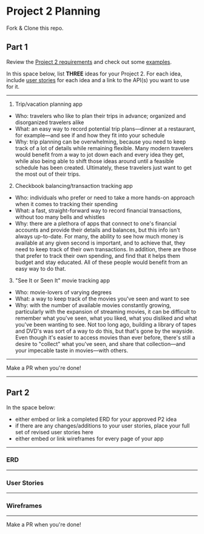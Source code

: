 # Project 2 Planning

Fork & Clone this repo.

## Part 1

Review the [Project 2 requirements](https://romebell.gitbook.io/sei-1019/projects/project-2) and check out some [examples](https://tmdarneille.gitbook.io/seirfx/11-projects/past-projects/project2).

In this space below, list **THREE** ideas for your Project 2. For each idea, include [user stories](https://revelry.co/user-stories-that-dont-suck/) for each idea and a link to the API(s) you want to use for it.

---

1. Trip/vacation planning app
- Who: travelers who like to plan their trips in advance; organized and disorganized travelers alike
- What: an easy way to record potential trip plans—dinner at a restaurant, for example—and see if and how they fit into your schedule
- Why: trip planning can be overwhelming, because you need to keep track of a lot of details while remaining flexible. Many modern travelers would benefit from a way to jot down each and every idea they get, while also being able to shift those ideas around until a feasible schedule has been created. Ultimately, these travelers just want to get the most out of their trips.

2. Checkbook balancing/transaction tracking app
- Who: individuals who prefer or need to take a more hands-on approach when it comes to tracking their spending
- What: a fast, straight-forward way to record financial transactions, without too many bells and whistles
- Why: there are a plethora of apps that connect to one's financial accounts and provide their details and balances, but this info isn't always up-to-date. For many, the ability to see how much money is available at any given second is important, and to achieve that, they need to keep track of their own transactions. In addition, there are those that prefer to track their own spending, and find that it helps them budget and stay educated. All of these people would benefit from an easy way to do that.

3. "See It or Seen It" movie tracking app
- Who: movie-lovers of varying degrees
- What: a way to keep track of the movies you've seen and want to see
- Why: with the number of available movies constantly growing, particularly with the expansion of streaming movies, it can be difficult to remember what you've seen, what you liked, what you disliked and what you've been wanting to see. Not too long ago, building a library of tapes and DVD's was sort of a way to do this, but that's gone by the wayside. Even though it's easier to access movies than ever before, there's still a desire to "collect" what you've seen, and share that collection—and your impecable taste in movies—with others.

---

Make a PR when you're done!

---

## Part 2

In the space below:
* either embed or link a completed ERD for your approved P2 idea
* if there are any changes/additions to your user stories, place your full set of revised user stories here
* either embed or link wireframes for every page of your app

----------------------------------------------------------
### ERD

----------------------------------------------------------
### User Stories

----------------------------------------------------------
### Wireframes

----------------------------------------------------------

Make a PR when you're done!
